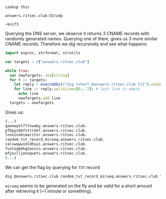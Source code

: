 ```
Lookup this

answers.ritsec.club:53/udp

~knif3
```

Querying the DNS server, we observe it returns 3 CNAME records with randomly generated names. Querying one of them, gives us 3 more similar CNAME records. Therefore we *dig* recursively and see what happens:

```nim
import osproc, strformat, strutils

var targets = @["answers.ritsec.club"]

while true:
  var newTargets: seq[string]
  for t in targets:
    let reply = execCmdEx(&"dig +short @answers.ritsec.club {t}").output
    for line in reply.splitLines[0..^2]: # last line is empty
      echo line
      newTargets.add line
  targets = newTargets
```

Gives us:
```sh
(...)
qowowynlflfnwaby.answers.ritsec.club.
pfbpysbbfvttrekf.answers.ritsec.club.
lnnxinxbimaritnr.answers.ritsec.club.
random_txt_record_mirueq.answers.ritsec.club.
calxwqwwimldhuyi.answers.ritsec.club.
fustxqbbkgtwsscn.answers.ritsec.club.
mfyxclljenoqueti.answers.ritsec.club.
(...)
```

We can get the flag by querying for `TXT` record
```sh
dig @answers.ritsec.club random_txt_record_mirueq.answers.ritsec.club TXT
```

`mirueq` seems to be generated on the fly and be *valid* for a short amount after retrieving it (~1 minute or something).